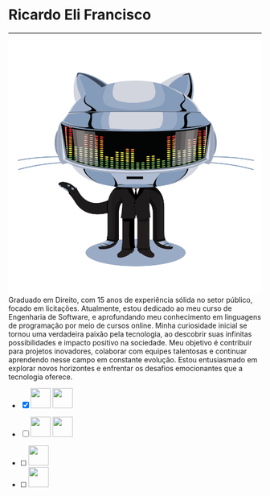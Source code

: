 # Ricardo Eli Francisco 
---
<img src="/imgs/daftpunktocat-thomas.gif"/>
   Graduado em Direito, com 15 anos de experiência sólida no setor público, focado em licitações. Atualmente, estou dedicado ao meu curso de Engenharia de Software, e aprofundando meu conhecimento em linguagens de programação por meio de cursos online. Minha curiosidade inicial se tornou uma verdadeira paixão pela tecnologia, ao descobrir suas infinitas possibilidades e impacto positivo na sociedade. Meu objetivo é contribuir para projetos inovadores, colaborar com equipes talentosas e continuar aprendendo nesse campo em constante evolução. Estou entusiasmado em explorar novos horizontes e enfrentar os desafios emocionantes que a tecnologia oferece.


- [X] <img src="https://cdn.jsdelivr.net/gh/devicons/devicon/icons/git/git-original-wordmark.svg" width="40" height="40"/> <img src="https://cdn.jsdelivr.net/gh/devicons/devicon/icons/github/github-original.svg" width="40" height="40"/>
          
- [ ] <img src="https://cdn.jsdelivr.net/gh/devicons/devicon/icons/html5/html5-original-wordmark.svg" width="40" height="40"/> <img src="https://cdn.jsdelivr.net/gh/devicons/devicon/icons/css3/css3-original-wordmark.svg" width="40" height="40"/>
                             
- [ ] <img src="https://cdn.jsdelivr.net/gh/devicons/devicon/icons/javascript/javascript-original.svg" width="40" height="40"/>
        
- [ ] <img src="https://cdn.jsdelivr.net/gh/devicons/devicon/icons/python/python-original-wordmark.svg" width="40" height="40"/>
          
